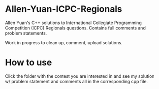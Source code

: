# Allen-Yuan-ICPC-Regionals
Allen Yuan's C++ solutions to International Collegiate Programming Competition (ICPC) Regionals questions. Contains full comments and problem statements.

Work in progress to clean up, comment, upload solutions.

# How to use
Click the folder with the contest you are interested in and see my solution w/ problem statement and comments all in the corresponding cpp file.
